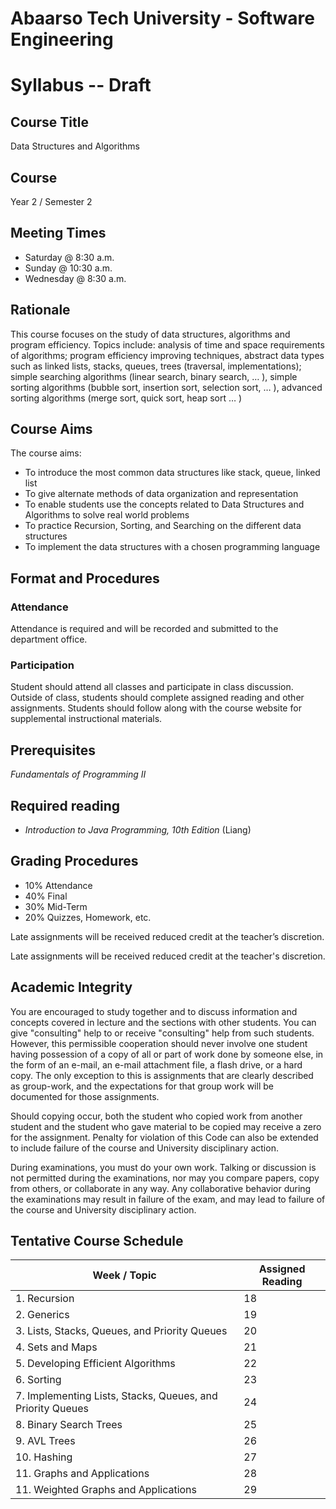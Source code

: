 # Abaarso Tech University - Software Engineering

# Syllabus -- Draft

## Course Title

Data Structures and Algorithms

## Course

Year 2 / Semester 2

## Meeting Times

* Saturday @ 8:30 a.m.
* Sunday @ 10:30 a.m.
* Wednesday @ 8:30 a.m.

## Rationale
This course focuses on the study of data structures, algorithms and program efficiency. Topics include: analysis of time and space requirements of algorithms; program efficiency improving techniques, abstract data types such as linked lists, stacks, queues, trees (traversal, implementations); simple searching algorithms (linear search, binary search, … ), simple sorting algorithms (bubble sort, insertion sort, selection sort, … ), advanced sorting algorithms (merge sort, quick sort, heap sort … )


## Course Aims

The course aims:
-	To introduce the most common data structures like stack, queue, linked list
-	To give alternate methods of data organization and representation
-	To enable students use the concepts related to Data Structures and Algorithms to solve real world problems
-	 To practice Recursion, Sorting, and Searching on the different data structures
-	To implement the data structures with a chosen programming language

## Format and Procedures

### Attendance

Attendance is required and will be recorded and submitted to the department office.

### Participation

Student should attend all classes and participate in class discussion.  Outside of class, students should complete assigned reading and other assignments.  Students should follow along with the course website for supplemental instructional materials.

##  Prerequisites

*Fundamentals of Programming II*

## Required reading

* *Introduction to Java Programming, 10th Edition* (Liang)

## Grading Procedures

* 10% Attendance
* 40% Final
* 30% Mid-Term
* 20% Quizzes, Homework, etc.

Late assignments will be received reduced credit at the teacher’s discretion.

Late assignments will be received reduced credit at the teacher's discretion.


## Academic Integrity

You are encouraged to study together and to discuss information and concepts covered in lecture and the sections with other students. You can give "consulting" help to or receive "consulting" help from such students. However, this permissible cooperation should never involve one student having possession of a copy of all or part of work done by someone else, in the form of an e-mail, an e-mail attachment file, a flash drive, or a hard copy.  The only exception to this is assignments that are clearly described as group-work, and the expectations for that group work will be documented for those assignments.

Should copying occur, both the student who copied work from another student and the student who gave material to be copied may receive a zero for the assignment. Penalty for violation of this Code can also be extended to include failure of the course and University disciplinary action.

During examinations, you must do your own work. Talking or discussion is not permitted during the examinations, nor may you compare papers, copy from others, or collaborate in any way. Any collaborative behavior during the examinations may result in failure of the exam, and may lead to failure of the course and University disciplinary action.


## Tentative Course Schedule

Week    / Topic                                            | Assigned Reading     |   
-----------|-----------------------------------------------------
| 1. Recursion | 18
| 2. Generics | 19
| 3. Lists, Stacks, Queues, and Priority Queues | 20
| 4. Sets and Maps | 21
| 5. Developing Efficient Algorithms | 22
| 6. Sorting | 23
| 7. Implementing Lists, Stacks, Queues, and Priority Queues | 24
| 8. Binary Search Trees | 25
| 9. AVL Trees | 26
| 10. Hashing | 27
| 11. Graphs and Applications | 28
| 11. Weighted Graphs and Applications | 29
